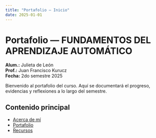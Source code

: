 ```yaml
---
title: "Portafolio — Inicio"
date: 2025-01-01
---
```


# Portafolio — FUNDAMENTOS DEL APRENDIZAJE AUTOMÁTICO

**Alum.:** Julieta de León  
**Prof.:** Juan Francisco Kurucz  
**Fecha:** 2do semestre 2025

Bienvenido al portafolio del curso. Aquí se documentará el progreso, evidencias y reflexiones a lo largo del semestre.

## Contenido principal
- [Acerca de mí](docs/acerca.md)  
- [Portafolio](portfolio/index.md)  
- [Recursos](docs/recursos.md)  